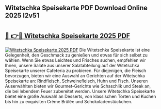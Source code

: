 ## Witetschka Speisekarte PDF Download Online 2025 I2v51

# <h2><a href="http://gccc1t1.nevu.top/?p=Witetschka+Speisekarte">🔗 👉🔴 Witetschka Speisekarte 2025 PDF</a></h2>

[![Witetschka Speisekarte 2025 PDF](https://i.imgur.com/dBaPXMq.png)](http://gccc1t1.nevu.top/?p=Witetschka+Speisekarte)
Die Witetschka Speisekarte ist eine Gelegenheit, den Geschmack zu genießen und etwas für sich selbst zu wählen. Wenn Sie etwas Leichtes und Frisches suchen, empfehlen wir Ihnen, unsere Salate aus unserer Salatabteilung auf der Witetschka Speisekarte unserer Cafeteria zu probieren. Für diejenigen, die Fleisch bevorzugen, bieten wir eine Auswahl an Gerichten auf der Witetschka Speisekarte an: Rindfleisch, Schweinefleisch, Huhn und Fisch. Unseren Auserwählten bieten wir Gourmet-Gerichte wie Schaschlik und Steak an, die bei lebendem Feuer zubereitet werden. Unsere Witetschka Speisekarte bietet eine große Auswahl an Desserts, von klassischen Torten und Kuchen bis hin zu exquisiten Crème Brûlée und Schokoladenstückchen.
